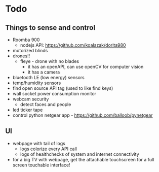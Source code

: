 # Todo

## Things to sense and control
- Roomba 900
    - nodejs API: https://github.com/koalazak/dorita980
- motorized blinds
- drones!!
    - fleye - drone with no blades
      - it has an openAPI, can use openCV for computer vision
      - it has a camera
- bluetooth LE (low energy) sensors
- temp/humidity sensors
- find open source API tag (used to like find keys)
- wall socket power consumption monitor
- webcam security
  - detect faces and people
- led ticker tape
- control python netgear app - https://github.com/balloob/pynetgear

## UI
- webpage with tail of logs
    - logs colorize every API call
    - logs of healthchecks of system and internet connectivity
- for a big TV with webpage, get the attachable touchscreen for a full screen touchable interface!
